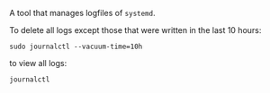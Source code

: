 A tool that manages logfiles of `systemd`.

To delete all logs except those that were written in the last 10 hours:
```
sudo journalctl --vacuum-time=10h
```

to view all logs:
```
journalctl
```

